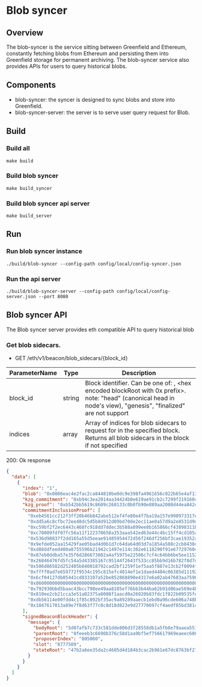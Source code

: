 # Blob syncer

## Overview

The blob-syncer is the service sitting between Greenfield and Ethereum, constantly fetching blobs from Ethereum and persisting 
them into Greenfield storage for permanent archiving. The blob-syncer service also provides APIs for users to query historical blobs.

## Components
- blob-syncer: the syncer is designed to sync blobs and store into Greenfield.
- blob-syncer-server: the server is to serve user query request for Blob.

## Build

### Build all

```shell
make build
```

### Build blob syncer

```shell
make build_syncer
```

### Build blob syncer api server

```shell
make build_server
```

## Run

### Run blob syncer instance

```shell
./build/blob-syncer --config-path config/local/config-syncer.json
```

### Run the api server

```shell
./build/blob-syncer-server --config-path config/local/config-server.json --port 8080 
```

## Blob syncer API

The Blob syncer server provides eth compatible API to query historical blob


### Get blob sidecars.

* GET /eth/v1/beacon/blob_sidecars/{block_id}

| ParameterName | Type   | Description                                                                                                                                                            |
|--------------| ------ |------------------------------------------------------------------------------------------------------------------------------------------------------------------------|
| block_id     | string | Block identifier. Can be one of:  <slot>, <hex encoded blockRoot with 0x prefix>. note: "head" (canonical head in node's view), "genesis", "finalized" are not support |
| indices         | array<string> | Array of indices for blob sidecars to request for in the specified block. Returns all blob sidecars in the block if not specified                                      |


200: Ok response

```json
{
  "data": [
    {
      "index": "1",
      "blob": "0x0006eac4e2fac2ca844810be0dc9e398fa4961656c022b65e4af13728152980a00ed0800010017da0001003eff00010039d6000100bedd0001004ffb0001000000e600010022e000010004e5000000014df70a66ff064061f10bff8211f2ff8000c0040e8301a7f7941096..",
      "kzg_commitment": "0xb94c3ea2014aa34424b0e619ae91cb2c7299f219160c0702e7c0c66f063b7d368e1d881dd35f8b53ae00490abc455c64",
      "kzg_proof": "0xb542bb5619c8609c260133c0b0fb90e889aa2080d44ea842de26de30280acbbdf4c197a4f3620575cb6fa3ff614fec2e",
      "commitmentInclusionProof": [
        "0xeb4561cc212f3ff20b46b842abe512ef4fe80e4f7ba19a157e990973317e576d",
        "0xdd5a6c8cfbc72ee48dc5d5b8d912d09bd70de2ec11ae0a57d9a2e8531d9d561c",
        "0xc59bf2f2ec6443c468fc918dd7ddec3b588a899ee8b165866cf43898311b18fa",
        "0xc78009fdf07fc56a11f122370658a353aaa542ed63e44c4bc15ff4cd105ab33c",
        "0x536d98837f2dd165a55d5eeae91485954472d56f246df256bf3cae19352a123c",
        "0x9efde052aa15429fae05bad4d0b1d7c64da64d03d7a1854a588c2cb8430c0d30",
        "0xd88ddfeed400a8755596b21942c1497e114c302e6118290f91e6772976041fa1",
        "0x87eb0ddba57e35f6d286673802a4af5975e22506c7cf4c64bb6be5ee11527f2c",
        "0x26846476fd5fc54a5d43385167c95144f2643f533cc85bb9d16b782f8d7db193",
        "0x506d86582d252405b840018792cad2bf1259f1ef5aa5f887e13cb2f0094f51e1",
        "0xffff0ad7e659772f9534c195c815efc4014ef1e1daed4404c06385d11192e92b",
        "0x6cf04127db05441cd833107a52be852868890e4317e6a02ab47683aa75964220",
        "0x0600000000000000000000000000000000000000000000000000000000000000",
        "0x792930bbd5baac43bcc798ee49aa8185ef76bb3b44ba62b91d86ae569e4bb535",
        "0x810ee2cb21cca3e51a02375a8008f1aacd0a26920b83fdc1f822b09535fe7364",
        "0xdb56114e00fdd4c1f85c892bf35ac9a89289aaecb1ebd0a96cde606a748b5d71",
        "0x1047617013a89e7f8d63f77c0c8d18d823e9d27770697cf4aedf85bd381c25f5"
      ],
      "signedBeaconBlockHeader": {
        "message": {
          "bodyRoot": "5d07afb7c733c581dde806d3f28558db1a5fb8e79aaea551e5bc256da31dbd68",
          "parentRoot": "0feeeb3c6690b376c58d1aa9bf5ef756617969eaeec6862331cb740c1e4c69b4",
          "proposerIndex": "805060",
          "slot": "8777509",
          "stateRoot": "47b2a6ee35da2c4605d4d184b3cac2b961e67dc8763bf27085ac337c1d4018f2"
        }
      }
    }
  ]
} 
```
